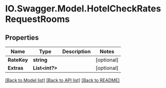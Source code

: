 # IO.Swagger.Model.HotelCheckRatesRequestRooms
## Properties

Name | Type | Description | Notes
------------ | ------------- | ------------- | -------------
**RateKey** | **string** |  | [optional] 
**Extras** | **List&lt;int?&gt;** |  | [optional] 

[[Back to Model list]](../README.md#documentation-for-models) [[Back to API list]](../README.md#documentation-for-api-endpoints) [[Back to README]](../README.md)

